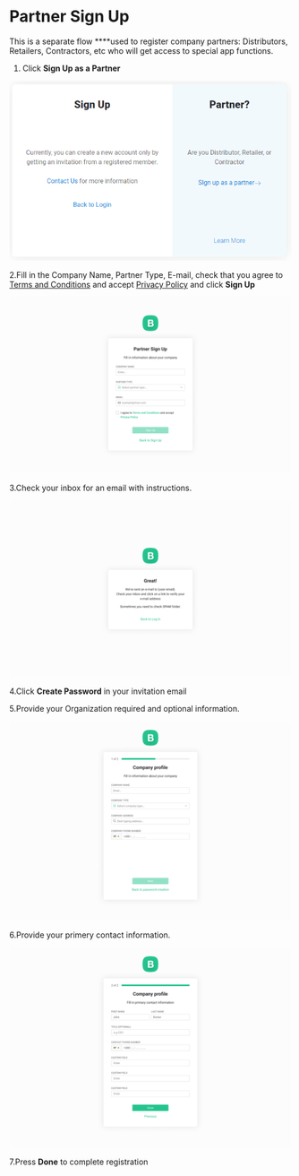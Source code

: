 # Partner Sign Up

This is a separate flow ****used to register company partners: Distributors, Retailers, Contractors, etc who will get access to special app functions.

1. Click **Sign Up as a Partner**  

![](../../.gitbook/assets/signup_partner.png)

2.Fill in the Company Name, Partner Type, E-mail, check that  you agree to [Terms and Conditions](https://dash-qa.blynk.cc/dashboard/terms-and-conditions) and accept [Privacy Policy](https://dash-qa.blynk.cc/dashboard/privacy-policy) and click **Sign Up** 



![](../../.gitbook/assets/sign-up%20%281%29.png)



3.Check your inbox for an email with instructions.   

![](../../.gitbook/assets/email-sent.png)



4.Click **Create Password** in your invitation email 

5.Provide your Organization required and optional information.  

![](../../.gitbook/assets/company-info%20%281%29.png)

6.Provide your primery contact  information.   

![](../../.gitbook/assets/company-info-contact.png)

7.Press **Done**   to complete registration

